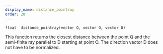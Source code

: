 ```yaml
---
display_name: distance_pointray
order: 20
---
```

`float  distance_pointray(vector Q, vector O, vector D)`

This function returns the closest distance between the point Q and the
semi-finite ray parallel to D starting at point O. The direction
vector D does not have to be normalized.
